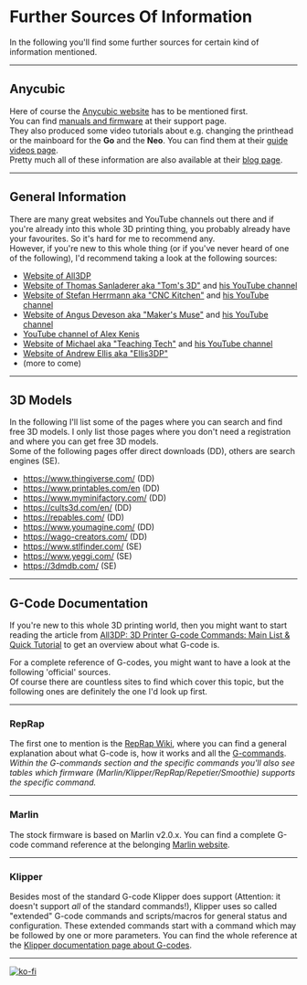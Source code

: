 <link rel=”manifest” href=”docs/manifest.webmanifest”>

# Further Sources Of Information
In the following you'll find some further sources for certain kind of information mentioned.  

---

## Anycubic 
Here of course the [Anycubic website](https://www.anycubic.com) has to be mentioned first.  
You can find [manuals and firmware](https://www.anycubic.com/pages/firmware-software) at their support page.  
They also produced some video tutorials about e.g. changing the printhead or the mainboard for the **Go** and the **Neo**. You can find them at their [guide videos page](https://www.anycubic.com/pages/guide-videos).  
Pretty much all of these information are also available at their [blog page](https://www.anycubic.com/blogs/news/all-you-need-to-know-about-kobra-series).  

---

## General Information
There are many great websites and YouTube channels out there and if you're already into this whole 3D printing thing, you probably already have your favourites. So it's hard for me to recommend any.  
However, if you're new to this whole thing (or if you've never heard of one of the following), I'd recommend taking a look at the following sources:  

- [Website of All3DP](https://all3dp.com/)
- [Website of Thomas Sanladerer aka "Tom's 3D"](https://toms3d.org/) and [his YouTube channel](https://www.youtube.com/thomassanladerer) 
- [Website of Stefan Herrmann aka "CNC Kitchen"](https://www.cnckitchen.com/) and [his YouTube channel](https://www.youtube.com/@CNCKitchen)
- [Website of Angus Deveson aka "Maker's Muse"](https://www.makersmuse.com/) and [his YouTube channel](https://www.youtube.com/@MakersMuse)
- [YouTube channel of Alex Kenis](https://www.youtube.com/@AlexKenis)
- [Website of Michael aka "Teaching Tech"](https://teachingtechyt.github.io/) and [his YouTube channel](https://www.youtube.com/@TeachingTech)
- [Website of Andrew Ellis aka "Ellis3DP"](https://ellis3dp.com/Print-Tuning-Guide/)
- (more to come)

---

## 3D Models
In the following I'll list some of the pages where you can search and find free 3D models. I only list those pages where you don't need a registration and where you can get free 3D models.  
Some of the following pages offer direct downloads (DD), others are search engines (SE).   

- https://www.thingiverse.com/ (DD)
- https://www.printables.com/en (DD)
- https://www.myminifactory.com/ (DD)
- https://cults3d.com/en/ (DD)
- https://repables.com/ (DD)
- https://www.youmagine.com/ (DD)
- https://wago-creators.com/ (DD)
- https://www.stlfinder.com/ (SE)
- https://www.yeggi.com/ (SE)
- https://3dmdb.com/ (SE)

---

## G-Code Documentation
If you're new to this whole 3D printing world, then you might want to start reading the article from [All3DP: 3D Printer G-code Commands: Main List & Quick Tutorial](https://all3dp.com/2/3d-printer-g-code-commands-list-tutorial/) to get an overview about what G-code is.  
  
For a complete reference of G-codes, you might want to have a look at the following 'official' sources.  
Of course there are countless sites to find which cover this topic, but the following ones are definitely the one I'd look up first.    

---

### RepRap
The first one to mention is the [RepRap Wiki](https://reprap.org/wiki/G-code), where you can find a general explanation about what G-code is, how it works and all the [G-commands](https://reprap.org/wiki/G-code#G-commands).  
*Within the G-commands section and the specific commands you'll also see tables which firmware (Marlin/Klipper/RepRap/Repetier/Smoothie) supports the specific command.* 

---
   
### Marlin 
The stock firmware is based on Marlin v2.0.x. You can find a complete G-code command reference at the belonging [Marlin website](https://marlinfw.org/meta/gcode/).  

---
  
### Klipper 
Besides most of the standard G-code Klipper does support (Attention: it doesn't support *all* of the standard commands!), Klipper uses so called "extended" G-code commands and scripts/macros for general status and configuration. These extended commands start with a command which may be followed by one or more parameters. You can find the whole reference at the [Klipper documentation page about G-codes](https://www.klipper3d.org/G-Codes.html).   

---

[![ko-fi](https://ko-fi.com/img/githubbutton_sm.svg)](https://ko-fi.com/U6U5NPB51)  

